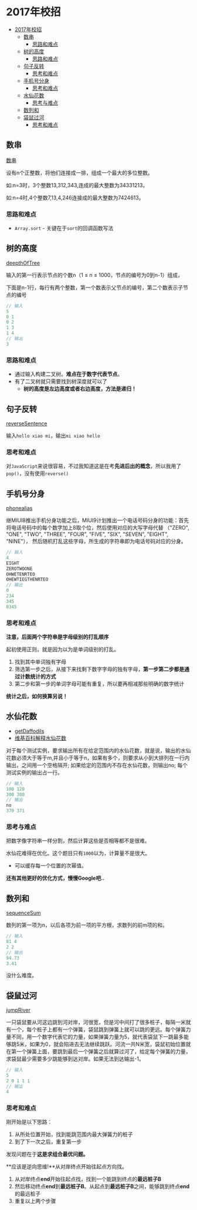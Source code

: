 # 2017年校招

<!-- TOC -->

- [2017年校招](#2017年校招)
  - [数串](#数串)
    - [思路和难点](#思路和难点)
  - [树的高度](#树的高度)
    - [思路和难点](#思路和难点-1)
  - [句子反转](#句子反转)
    - [思考和难点](#思考和难点)
  - [手机号分身](#手机号分身)
    - [思考和难点](#思考和难点-1)
  - [水仙花数](#水仙花数)
    - [思考与难点](#思考与难点)
  - [数列和](#数列和)
  - [袋鼠过河](#袋鼠过河)
    - [思考和难点](#思考和难点-2)

<!-- /TOC -->

## 数串
[数串](https://github.com/JiangWeixian/Algo/blob/master/%E7%89%9B%E5%AE%A2%E7%BD%912017%E5%B9%B4%E6%A0%A1%E6%8B%9B%E7%9C%9F%E9%A2%98/es6/combineToMaxium.js)

设有n个正整数，将他们连接成一排，组成一个最大的多位整数。

如:n=3时，3个整数13,312,343,连成的最大整数为34331213。

如:n=4时,4个整数7,13,4,246连接成的最大整数为7424613。

### 思路和难点

* `Array.sort` - 关键在于`sort`的回调函数写法

## 树的高度

[deepthOfTree](https://github.com/JiangWeixian/Algo/blob/master/%E7%89%9B%E5%AE%A2%E7%BD%912017%E5%B9%B4%E6%A0%A1%E6%8B%9B%E7%9C%9F%E9%A2%98/es6/deepthOfTree.js)

输入的第一行表示节点的个数n（1 ≤ n ≤ 1000，节点的编号为0到n-1）组成，

下面是n-1行，每行有两个整数，第一个数表示父节点的编号，第二个数表示子节点的编号

```JavaScript
// 输入
5
0 1
0 2
1 3
1 4
// 输出
3
```

### 思路和难点

* 通过输入构建二叉树。**难点在于数字代表节点**。
* 有了二叉树就只需要找到树深度就可以了
  * **树的高度是左边高度或者右边高度，方法是递归！**

## 句子反转

[reverseSentence](https://github.com/JiangWeixian/Algo/blob/master/%E7%89%9B%E5%AE%A2%E7%BD%912017%E5%B9%B4%E6%A0%A1%E6%8B%9B%E7%9C%9F%E9%A2%98/es6/reverseSentence.js)

输入`hello xiao mi`，输出`mi xiao hello`

### 思考和难点

对`JavaScript`来说很容易，不过我知道这是在考**先进后出的概念**，所以我用了`pop()`，没有使用`reverse()`

## 手机号分身 

[phonealias](https://github.com/JiangWeixian/Algo/blob/master/%E7%89%9B%E5%AE%A2%E7%BD%912017%E5%B9%B4%E6%A0%A1%E6%8B%9B%E7%9C%9F%E9%A2%98/es6/phoneAlias.js)

继MIUI8推出手机分身功能之后，MIUI9计划推出一个电话号码分身的功能：首先将电话号码中的每个数字加上8取个位，然后使用对应的大写字母代替 （"ZERO", "ONE", "TWO", "THREE", "FOUR", "FIVE", "SIX", "SEVEN", "EIGHT", "NINE"）， 然后随机打乱这些字母，所生成的字符串即为电话号码对应的分身。

```JavaScript
// 输入
4
EIGHT
ZEROTWOONE
OHWETENRTEO
OHEWTIEGTHENRTEO
// 输出
0
234
345
0345
``` 

### 思考和难点

**注意，后面两个字符串是字母级别的打乱顺序**

起初使用正则，就是因为以为是单词级别的打乱。

1. 找到其中单词独有字母
2. 筛选第一步之后，从接下来找剩下数字字母的独有字母，**第一步第二步都是通过计数统计的方式**
3. 第二步和第一步的单词字母可能有重复，所以要再相减那些明确的数字统计

**统计之后，如何换算另说！**

## 水仙花数

* [getDaffodils](https://github.com/JiangWeixian/Algo/blob/master/%E7%89%9B%E5%AE%A2%E7%BD%912017%E5%B9%B4%E6%A0%A1%E6%8B%9B%E7%9C%9F%E9%A2%98/es6/getDaffodils.js)
* [维基百科解释水仙花数](https://zh.wikipedia.org/wiki/%E6%B0%B4%E4%BB%99%E8%8A%B1%E6%95%B0)

对于每个测试实例，要求输出所有在给定范围内的水仙花数，就是说，输出的水仙花数必须大于等于m,并且小于等于n，如果有多个，则要求从小到大排列在一行内输出，之间用一个空格隔开;
如果给定的范围内不存在水仙花数，则输出no;
每个测试实例的输出占一行。

```JavaScript
// 输入
100 120
300 380
// 输出
no
370 371
```

### 思考与难点

把数字像字符串一样分割，然后计算这些是否相等都不是很难。

水仙花难得在优化。这个题目只有`1000`以为，计算量不是很大。  

* 可以缓存每一个位置的次幂值。

**还有其他更好的优化方式，慢慢Google吧..**

## 数列和

[sequenceSum](https://github.com/JiangWeixian/Algo/blob/master/%E7%89%9B%E5%AE%A2%E7%BD%912017%E5%B9%B4%E6%A0%A1%E6%8B%9B%E7%9C%9F%E9%A2%98/es6/sequenceSum.js)

数列的第一项为n，以后各项为前一项的平方根，求数列的前m项的和。

```JavaScript
// 输入
81 4
2 2
// 输出
94.73
3.41
```

没什么难度。

## 袋鼠过河

[jumpRiver]()

一只袋鼠要从河这边跳到河对岸，河很宽，但是河中间打了很多桩子，每隔一米就有一个，每个桩子上都有一个弹簧，袋鼠跳到弹簧上就可以跳的更远。每个弹簧力量不同，用一个数字代表它的力量，如果弹簧力量为5，就代表袋鼠下一跳最多能够跳5米，如果为0，就会陷进去无法继续跳跃。河流一共N米宽，袋鼠初始位置就在第一个弹簧上面，要跳到最后一个弹簧之后就算过河了，给定每个弹簧的力量，求袋鼠最少需要多少跳能够到达对岸。如果无法到达输出-1。

```JavaScript
// 输入
5
2 0 1 1 1
// 输出
4
```

### 思考和难点

刚开始是以下思路：

1. 从所处位置开始，找到能跳范围内最大弹簧力的桩子
2. 到了下一次之后，重复第一步

发现问题在于**这是求组合最优问题。**

**应该是逆向思维!**从对岸终点开始往起点方向找。

1. 从对岸终点**end**开始往起点找，找到一个能跳到终点的**最远桩子B**
2. 然后移动终点**end**到**最远桩子B**。从起点到**最远桩子B**之间，能够跳到终点**end**的最远桩子
3. 重复以上两个步骤


